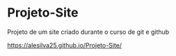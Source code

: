 # Projeto-Site

Projeto de um site criado durante o curso de git e github
 
https://alesilva25.github.io/Projeto-Site/
